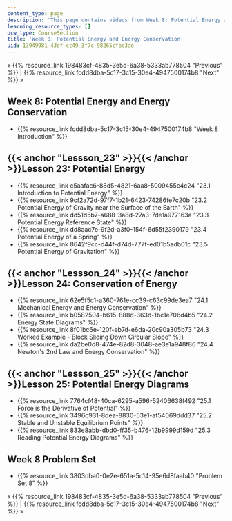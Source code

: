 ```yaml
---
content_type: page
description: 'This page contains videos from Week 8: Potential Energy and Energy Conservation.'
learning_resource_types: []
ocw_type: CourseSection
title: 'Week 8: Potential Energy and Energy Conservation'
uid: 13949981-43ef-cc49-3f7c-98265cfbd3ae
---
```


« {{% resource_link 198483cf-4835-3e5d-6a38-5333ab778504 "Previous" %}} | {{% resource_link fcdd8dba-5c17-3c15-30e4-4947500174b8 "Next" %}} »

Week 8: Potential Energy and Energy Conservation
------------------------------------------------

*   {{% resource_link fcdd8dba-5c17-3c15-30e4-4947500174b8 "Week 8 Introduction" %}}

{{< anchor "Lessson_23" >}}{{< /anchor >}}Lesson 23: Potential Energy
---------------------------------------------------------------------

*   {{% resource_link c5aafac6-88d5-4821-6aa8-5009455c4c24 "23.1 Introduction to Potential Energy" %}}
*   {{% resource_link 9cf2a72d-97f7-1b21-6423-74286fe7c20b "23.2 Potential Energy of Gravity near the Surface of the Earth" %}}
*   {{% resource_link dd51d5b7-a688-3a8d-27a3-7de1a977163a "23.3 Potential Energy Reference State" %}}
*   {{% resource_link dd8aac7e-9f2d-a3f0-154f-6d55f2390179 "23.4 Potential Energy of a Spring" %}}
*   {{% resource_link 8642f9cc-d44f-d74d-777f-ed01b5adb01c "23.5 Potential Energy of Gravitation" %}}

{{< anchor "Lessson_24" >}}{{< /anchor >}}Lesson 24: Conservation of Energy
---------------------------------------------------------------------------

*   {{% resource_link 62e5f5c1-a360-761e-cc39-c63c99de3ea7 "24.1 Mechanical Energy and Energy Conservation" %}}
*   {{% resource_link b0582504-b615-888d-363d-1bc1e706d4b5 "24.2 Energy State Diagrams" %}}
*   {{% resource_link 8f01bc6e-120f-eb7d-e6da-20c90a305b73 "24.3 Worked Example - Block Sliding Down Circular Slope" %}}
*   {{% resource_link da2be0d8-474e-82d8-3048-ae3e1a948f86 "24.4 Newton's 2nd Law and Energy Conservation" %}}

{{< anchor "Lessson_25" >}}{{< /anchor >}}Lesson 25: Potential Energy Diagrams
------------------------------------------------------------------------------

*   {{% resource_link 7764cf48-40ca-6295-a596-52406638f492 "25.1 Force is the Derivative of Potential" %}}
*   {{% resource_link 3496c931-8dea-8830-53e1-af54069ddd37 "25.2 Stable and Unstable Equilibrium Points" %}}
*   {{% resource_link 833e8abb-dbd0-ff35-b476-12b9999d159d "25.3 Reading Potential Energy Diagrams" %}}

Week 8 Problem Set
------------------

*   {{% resource_link 3803dba0-0e2e-651a-5c14-95e6d8faab40 "Problem Set 8" %}}

« {{% resource_link 198483cf-4835-3e5d-6a38-5333ab778504 "Previous" %}} | {{% resource_link fcdd8dba-5c17-3c15-30e4-4947500174b8 "Next" %}} »